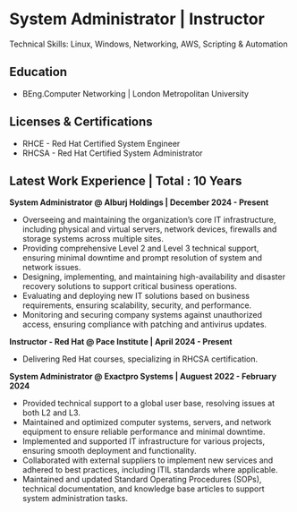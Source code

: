 # System Administrator | Instructor 
Technical Skills: Linux, Windows, Networking, AWS, Scripting & Automation

## Education
- BEng.Computer Networking  | London Metropolitan University

## Licenses & Certifications
- RHCE  - Red Hat Certified System Engineer
- RHCSA - Red Hat Certified System Administrator

## Latest Work Experience           |       Total : 10 Years
**System Administrator @ Alburj Holdings  | December 2024 - Present**
- Overseeing and maintaining the organization’s core IT infrastructure, including physical and virtual servers, network devices, firewalls and storage systems across multiple sites. 
- Providing comprehensive Level 2 and Level 3 technical support, ensuring minimal downtime and prompt resolution of system and network issues. 
- Designing, implementing, and maintaining high-availability and disaster recovery solutions to support critical business operations. 
- Evaluating and deploying new IT solutions based on business requirements, ensuring scalability, security, and performance.
- Monitoring and securing company systems against unauthorized access, ensuring compliance with patching and antivirus updates.

**Instructor - Red Hat @ Pace Institute  | April 2024 - Present**
- Delivering Red Hat courses, specializing in RHCSA certification.

**System Administrator @ Exactpro Systems  | Auguest 2022 - February 2024**
- Provided technical support to a global user base, resolving issues at both L2 and L3. 
- Maintained and optimized computer systems, servers, and network equipment to ensure reliable performance and minimal downtime. 
- Implemented and supported IT infrastructure for various projects, ensuring smooth deployment and functionality. 
- Collaborated with external suppliers to implement new services and adhered to best practices, including ITIL standards where applicable.
- Maintained and updated Standard Operating Procedures (SOPs), technical documentation, and knowledge base articles to support system administration tasks.